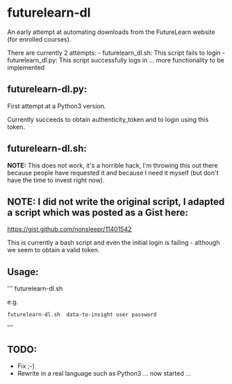 # futurelearn-dl

An early attempt at automating downloads from the FutureLearn website (for enrolled courses).

There are currently 2 attempts:
    - futurelearn_dl.sh: This script fails to login
    - futurelearn_dl.py: This script successfully logs in ... more functionality to be implemented

## futurelearn-dl.py:

First attempt at a Python3 version.

Currently succeeds to obtain authenticity_token and to login using this token.

## futurelearn-dl.sh:

**NOTE:** This does not work, it's a horrible hack,
I'm throwing this out there because people have requested it and because I need it myself
(but don't have the time to invest right now).

## NOTE: I did not write the original script, I adapted a script which was posted as a Gist here:
  https://gist.github.com/nonsleepr/11401542

This is currently a bash script and even the initial login is failing - although we seem to obtain a valid token.

## Usage:
'''
    futurelearn-dl.sh  <course-id> <username> <password>

e.g.

    futurelearn-dl.sh  data-to-insight user password
   
'''

## TODO:
- Fix ;-)
- Rewrite in a real language such as Python3 ... now started ...

